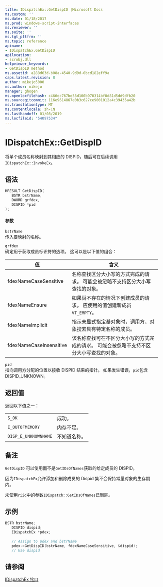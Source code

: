 ```yaml
---
title: IDispatchEx::GetDispID |Microsoft Docs
ms.custom: ''
ms.date: 01/18/2017
ms.prod: windows-script-interfaces
ms.reviewer: ''
ms.suite: ''
ms.tgt_pltfrm: ''
ms.topic: reference
apiname:
- IDispatchEx.GetDispID
apilocation:
- scrobj.dll
helpviewer_keywords:
- GetDispID method
ms.assetid: a288d63d-b08a-4540-9d9d-0bcd182eff9a
caps.latest.revision: 8
author: mikejo5000
ms.author: mikejo
manager: ghogen
ms.openlocfilehash: c466ec767be53d100b970314bf0d81d5dd9dfb20
ms.sourcegitcommit: 116e9614867e0b3c627ce9001012a4c39435a42b
ms.translationtype: MT
ms.contentlocale: zh-CN
ms.lasthandoff: 01/08/2019
ms.locfileid: "54097534"
---
```

# <a name="idispatchexgetdispid"></a>IDispatchEx::GetDispID
将单个成员名称映射到其相应的 DISPID，随后可在后续调用`IDispatchEx::InvokeEx`。  
  
## <a name="syntax"></a>语法  
  
```cpp
HRESULT GetDispID(  
   BSTR bstrName,  
   DWORD grfdex,  
   DISPID *pid  
);  
```  
  
#### <a name="parameters"></a>参数  
 `bstrName`  
 传入要映射的名称。  
  
 `grfdex`  
 确定用于获取成员标识符的选项。 这可以是以下值的组合：  
  
|值|含义|  
|-----------|-------------|  
|fdexNameCaseSensitive|名称查找区分大小写的方式完成的请求。 可能会被忽略不支持区分大小写查找的对象。|  
|fdexNameEnsure|如果尚不存在的情况下创建成员的请求。 应使用的值创建新成员`VT_EMPTY`。|  
|fdexNameImplicit|指示未显式指定基对象时，调用方，对象搜索具有特定名称的成员。|  
|fdexNameCaseInsensitive|该名称查找可在不区分大小写的方式完成的请求。 可能会被忽略不支持不区分大小写查找的对象。|  
  
 `pid`  
 指向调用方分配的位置以接收 DISPID 结果的指针。 如果发生错误，`pid`包含 DISPID_UNKNOWN。  
  
## <a name="return-value"></a>返回值  
 返回以下值之一：  
  
|||  
|-|-|  
|`S_OK`|成功。|  
|`E_OUTOFMEMORY`|内存不足。|  
|`DISP_E_UNKNOWNNAME`|不知道名称。|  
  
## <a name="remarks"></a>备注  
 `GetDispID` 可以使用而不是`GetIDsOfNames`获取的给定成员的 DISPID。  
  
 因为`IDispatchEx`允许添加和删除成员的 Dispid 集不会保持常量对象的生存期内。  
  
 未使用`riid`中的参数`IDispatch::GetIDsOfNames`已删除。  
  
## <a name="example"></a>示例  
  
```cpp
BSTR bstrName;  
   DISPID dispid;  
   IDispatchEx *pdex;   
  
   // Assign to pdex and bstrName  
   pdex->GetDispID(bstrName, fdexNameCaseSensitive, &dispid);  
   // Use dispid  
```  
  
## <a name="see-also"></a>请参阅  
 [IDispatchEx 接口](../../winscript/reference/idispatchex-interface.md)